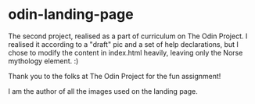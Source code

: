 # odin-landing-page

The second project, realised as a part of curriculum on The Odin Project.
I realised it according to a "draft" pic and a set of help declarations, but I chose to modify the content in index.html heavily, leaving only the Norse mythology element. :)

Thank you to the folks at The Odin Project for the fun assignment!

I am the author of all the images used on the landing page.